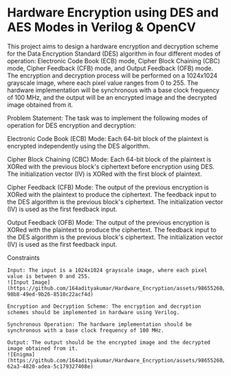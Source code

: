 # Hardware Encryption using DES and AES Modes in Verilog & OpenCV

This project aims to design a hardware encryption and decryption scheme for the Data Encryption Standard (DES) algorithm in four different modes of operation: Electronic Code Book (ECB) mode, Cipher Block Chaining (CBC) mode, Cipher Feedback (CFB) mode, and Output Feedback (OFB) mode. 
The encryption and decryption process will be performed on a 1024x1024 grayscale image, where each pixel value ranges from 0 to 255. The hardware implementation will be synchronous with a base clock frequency of 100 MHz, and the output will be an encrypted image and the decrypted image obtained from it.

Problem Statement:
The task was to implement the following modes of operation for DES encryption and decryption:

Electronic Code Book (ECB) Mode: Each 64-bit block of the plaintext is encrypted independently using the DES algorithm.

Cipher Block Chaining (CBC) Mode: Each 64-bit block of the plaintext is XORed with the previous block's ciphertext before encryption using DES. The initialization vector (IV) is XORed with the first block of plaintext.

Cipher Feedback (CFB) Mode: The output of the previous encryption is XORed with the plaintext to produce the ciphertext. The feedback input to the DES algorithm is the previous block's ciphertext. The initialization vector (IV) is used as the first feedback input.

Output Feedback (OFB) Mode: The output of the previous encryption is XORed with the plaintext to produce the ciphertext. The feedback input to the DES algorithm is the previous block's ciphertext. The initialization vector (IV) is used as the first feedback input.

Constraints

    Input: The input is a 1024x1024 grayscale image, where each pixel value is between 0 and 255.
    ![Input Image](https://github.com/164adityakumar/Hardware_Encryption/assets/98655260/8d5aae2c-98b8-49ed-9b26-8510c22acf4d)

    Encryption and Decryption Scheme: The encryption and decryption schemes should be implemented in hardware using Verilog.

    Synchronous Operation: The hardware implementation should be synchronous with a base clock frequency of 100 MHz.

    Output: The output should be the encrypted image and the decrypted image obtained from it.
    ![Enigma](https://github.com/164adityakumar/Hardware_Encryption/assets/98655260/1fac44d2-62a3-4820-adea-5c179327408e)
